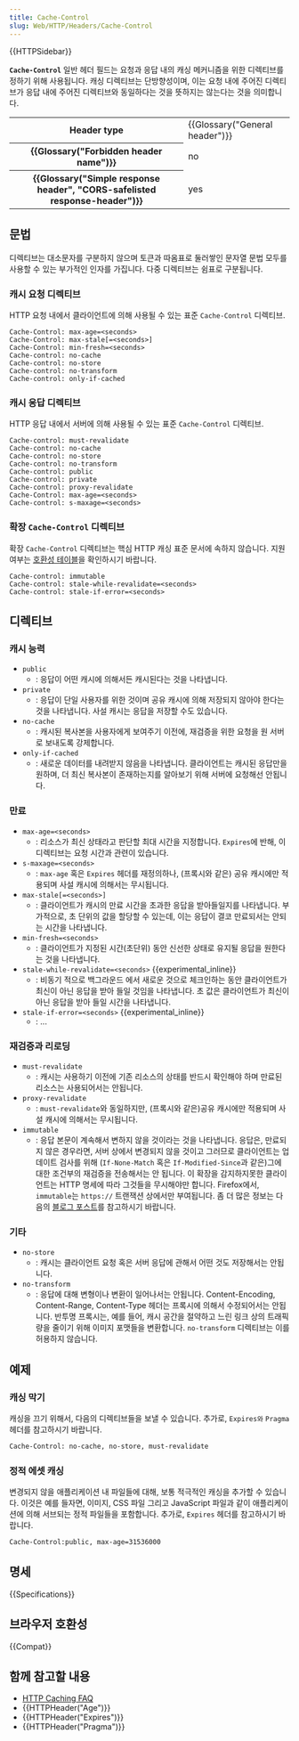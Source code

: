 ```yaml
---
title: Cache-Control
slug: Web/HTTP/Headers/Cache-Control
---
```


{{HTTPSidebar}}

**`Cache-Control`** 일반 헤더 필드는 요청과 응답 내의 캐싱 메커니즘을 위한 디렉티브를 정하기 위해 사용됩니다. 캐싱 디렉티브는 단방향성이며, 이는 요청 내에 주어진 디렉티브가 응답 내에 주어진 디렉티브와 동일하다는 것을 뜻하지는 않는다는 것을 의미합니다.

<table class="properties">
  <tbody>
    <tr>
      <th scope="row">Header type</th>
      <td>{{Glossary("General header")}}</td>
    </tr>
    <tr>
      <th scope="row">{{Glossary("Forbidden header name")}}</th>
      <td>no</td>
    </tr>
    <tr>
      <th scope="row">
        {{Glossary("Simple response header", "CORS-safelisted response-header")}}
      </th>
      <td>yes</td>
    </tr>
  </tbody>
</table>

## 문법

디렉티브는 대소문자를 구분하지 않으며 토큰과 따옴표로 둘러쌓인 문자열 문법 모두를 사용할 수 있는 부가적인 인자를 가집니다. 다중 디렉티브는 쉼표로 구분됩니다.

### 캐시 요청 디렉티브

HTTP 요청 내에서 클라이언트에 의해 사용될 수 있는 표준 `Cache-Control` 디렉티브.

```
Cache-Control: max-age=<seconds>
Cache-Control: max-stale[=<seconds>]
Cache-Control: min-fresh=<seconds>
Cache-control: no-cache
Cache-control: no-store
Cache-control: no-transform
Cache-control: only-if-cached
```

### 캐시 응답 디렉티브

HTTP 응답 내에서 서버에 의해 사용될 수 있는 표준 `Cache-Control` 디렉티브.

```
Cache-control: must-revalidate
Cache-control: no-cache
Cache-control: no-store
Cache-control: no-transform
Cache-control: public
Cache-control: private
Cache-control: proxy-revalidate
Cache-Control: max-age=<seconds>
Cache-control: s-maxage=<seconds>
```

### 확장 `Cache-Control` 디렉티브

확장 `Cache-Control` 디렉티브는 핵심 HTTP 캐싱 표준 문서에 속하지 않습니다. 지원 여부는 [호환성 테이블](#Browser_compatibility)을 확인하시기 바랍니다.

```
Cache-control: immutable
Cache-control: stale-while-revalidate=<seconds>
Cache-control: stale-if-error=<seconds>
```

## 디렉티브

### 캐시 능력

- `public`
  - : 응답이 어떤 캐시에 의해서든 캐시된다는 것을 나타냅니다.
- `private`
  - : 응답이 단일 사용자를 위한 것이며 공유 캐시에 의해 저장되지 않아야 한다는 것을 나타냅니다. 사설 캐시는 응답을 저장할 수도 있습니다.
- `no-cache`
  - : 캐시된 복사본을 사용자에게 보여주기 이전에, 재검증을 위한 요청을 원 서버로 보내도록 강제합니다.
- `only-if-cached`
  - : 새로운 데이터를 내려받지 않음을 나타냅니다. 클라이언트는 캐시된 응답만을 원하며, 더 최신 복사본이 존재하는지를 알아보기 위해 서버에 요청해선 안됩니다.

### 만료

- `max-age=<seconds>`
  - : 리소스가 최신 상태라고 판단할 최대 시간을 지정합니다. `Expires`에 반해, 이 디렉티브는 요청 시간과 관련이 있습니다.
- `s-maxage=<seconds>`
  - : `max-age` 혹은 `Expires` 헤더를 재정의하나, (프록시와 같은) 공유 캐시에만 적용되며 사설 캐시에 의해서는 무시됩니다.
- `max-stale[=<seconds>]`
  - : 클라이언트가 캐시의 만료 시간을 초과한 응답을 받아들일지를 나타냅니다. 부가적으로, 초 단위의 값을 할당할 수 있는데, 이는 응답이 결코 만료되서는 안되는 시간을 나타냅니다.
- `min-fresh=<seconds>`
  - : 클라이언트가 지정된 시간(초단위) 동안 신선한 상태로 유지될 응답을 원한다는 것을 나타냅니다.
- `stale-while-revalidate=<seconds>` {{experimental_inline}}
  - : 비동기 적으로 백그라운드 에서 새로운 것으로 체크인하는 동안 클라이언트가 최신이 아닌 응답을 받아 들일 것임을 나타냅니다. 초 값은 클라이언트가 최신이 아닌 응답을 받아 들일 시간을 나타냅니다.
- `stale-if-error=<seconds>` {{experimental_inline}}
  - : ...

### 재검증과 리로딩

- `must-revalidate`
  - : 캐시는 사용하기 이전에 기존 리소스의 상태를 반드시 확인해야 하며 만료된 리소스는 사용되어서는 안됩니다.
- `proxy-revalidate`
  - : `must-revalidate`와 동일하지만, (프록시와 같은)공유 캐시에만 적용되며 사설 캐시에 의해서는 무시됩니다.
- `immutable`
  - : 응답 본문이 계속해서 변하지 않을 것이라는 것을 나타냅니다. 응답은, 만료되지 않은 경우라면, 서버 상에서 변경되지 않을 것이고 그러므로 클라이언트는 업데이트 검사를 위해 (`If-None-Match` 혹은 `If-Modified-Since`과 같은)그에 대한 조건부의 재검증을 전송해서는 안 됩니다. 이 확장을 감지하지못한 클라이언트는 HTTP 명세에 따라 그것들을 무시해야만 합니다. Firefox에서, `immutable`는 `https://` 트랜잭션 상에서만 부여됩니다. 좀 더 많은 정보는 다음의 [블로그 포스트](http://bitsup.blogspot.de/2016/05/cache-control-immutable.html)를 참고하시기 바랍니다.

### 기타

- `no-store`
  - : 캐시는 클라이언트 요청 혹은 서버 응답에 관해서 어떤 것도 저장해서는 안됩니다.
- `no-transform`
  - : 응답에 대해 변형이나 변환이 일어나서는 안됩니다. Content-Encoding, Content-Range, Content-Type 헤더는 프록시에 의해서 수정되어서는 안됩니다. 반투명 프록시는, 예를 들어, 캐시 공간을 절약하고 느린 링크 상의 트래픽량을 줄이기 위해 이미지 포맷들을 변환합니다. `no-transform` 디렉티브는 이를 허용하지 않습니다.

## 예제

### 캐싱 막기

캐싱을 끄기 위해서, 다음의 디렉티브들을 보낼 수 있습니다. 추가로, `Expires와` `Pragma` 헤더를 참고하시기 바랍니다.

```bash
Cache-Control: no-cache, no-store, must-revalidate
```

### 정적 에셋 캐싱

변경되지 않을 애플리케이션 내 파일들에 대해, 보통 적극적인 캐싱을 추가할 수 있습니다. 이것은 예를 들자면, 이미지, CSS 파일 그리고 JavaScript 파일과 같이 애플리케이션에 의해 서브되는 정적 파일들을 포함합니다. 추가로, `Expires` 헤더를 참고하시기 바랍니다.

```bash
Cache-Control:public, max-age=31536000
```

## 명세

{{Specifications}}

## 브라우저 호환성

{{Compat}}

## 함께 참고할 내용

- [HTTP Caching FAQ](/ko/docs/Web/HTTP/Caching_FAQ)
- {{HTTPHeader("Age")}}
- {{HTTPHeader("Expires")}}
- {{HTTPHeader("Pragma")}}
